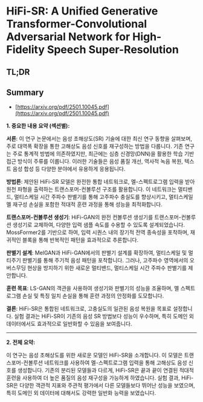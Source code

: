 # HiFi-SR: A Unified Generative Transformer-Convolutional Adversarial Network for High-Fidelity Speech Super-Resolution
## TL;DR
## Summary
- [https://arxiv.org/pdf/2501.10045.pdf](https://arxiv.org/pdf/2501.10045.pdf)

**1. 중요한 내용 요약 (섹션별):**

**서론**:
이 연구 논문에서는 음성 초해상도(SR) 기술에 대한 최신 연구 동향을 살펴보며, 주로 대역폭 확장을 통한 고해상도 음성 신호를 재구성하는 방법을 다룹니다. 기존 연구는 주로 통계적 방법에 의존하였지만, 최근에는 심층 신경망(DNN)을 활용한 학습 기반 접근 방식이 주류를 이룹니다. 이러한 기술들은 음성 품질 개선, 역사적 녹음 복원, 텍스트 음성 합성 등 다양한 분야에서 유용하게 응용됩니다.

**방법론**:
제안된 HiFi-SR 모델은 완전한 통합 네트워크로, 멜-스펙트로그램 입력을 받아 원천 파형을 출력하는 트랜스포머-컨볼루션 구조를 활용합니다. 이 네트워크는 멀티밴드, 멀티스케일 시간 주파수 판별기를 통해 고주파수 충실도를 향상시키고, 멀티스케일 멜 재구성 손실을 포함한 적대적 훈련 과정을 통해 성능을 최적화합니다.

**트랜스포머-컨볼루션 생성기**:
HiFi-GAN의 완전 컨볼루션 생성기를 트랜스포머-컨볼루션 생성기로 교체하여, 다양한 입력 샘플 속도를 수용할 수 있도록 설계되었습니다. MossFormer2를 기반으로 하여, 입력 시퀀스 내의 장기적 전역 종속성을 포착하며, 재귀적인 블록을 통해 반복적인 패턴을 효과적으로 추론합니다.

**판별기 설계**:
MelGAN과 HiFi-GAN에서의 판별기 설계를 확장하여, 멀티스케일 및 멀티주기 판별기를 통해 주기적 음성 패턴을 포착합니다. 그러나, 고주파수 영역에서의 오버스무딩 현상을 방지하기 위한 새로운 멀티밴드, 멀티스케일 시간 주파수 판별기를 제안합니다.

**훈련 목표**:
LS-GAN의 객관을 사용하여 생성기와 판별기의 성능을 조율하며, 멜 스펙트로그램 손실 및 특징 일치 손실을 통해 훈련 과정의 안정화를 도모합니다.

**결론**:
HiFi-SR은 통합된 네트워크로, 고충실도의 일관된 음성 복원을 목표로 설정합니다. 실험 결과는 HiFi-SR이 기존의 음성 SR 방법보다 성능이 우수하며, 특히 도메인 외 데이터에서도 효과적으로 일반화할 수 있음을 보여줍니다.

---

**2. 전체 요약:**

이 연구는 음성 초해상도를 위한 새로운 모델인 HiFi-SR을 소개합니다. 이 모델은 트랜스포머-컨볼루션 네트워크를 사용하여 멜-스펙트로그램 입력을 통해 고해상도 음성 신호를 생성합니다. 기존의 분리된 모델들과 다르게, HiFi-SR은 끝과 끝이 연결된 적대적 훈련을 사용하여 더 높은 품질의 음성 재구성을 가능하게 하였습니다. 실험 결과, HiFi-SR은 다양한 객관적 지표와 주관적 평가에서 다른 모델들보다 뛰어난 성능을 보였으며, 특히 도메인 외 데이터에 대해서도 강력한 일반화 능력을 보였습니다.